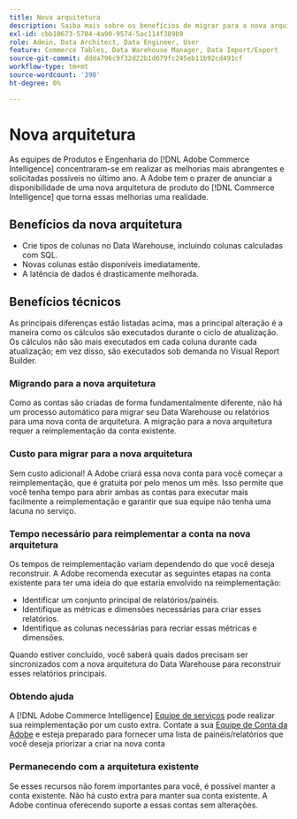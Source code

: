 ```yaml
---
title: Nova arquitetura
description: Saiba mais sobre os benefícios de migrar para a nova arquitetura.
exl-id: cbb10673-5704-4a90-9574-5ac114f389b9
role: Admin, Data Architect, Data Engineer, User
feature: Commerce Tables, Data Warehouse Manager, Data Import/Export
source-git-commit: ddda796c9f32d22b1d679fc245eb11b92cd491cf
workflow-type: tm+mt
source-wordcount: '390'
ht-degree: 0%

---
```


# Nova arquitetura

As equipes de Produtos e Engenharia do [!DNL Adobe Commerce Intelligence] concentraram-se em realizar as melhorias mais abrangentes e solicitadas possíveis no último ano. A Adobe tem o prazer de anunciar a disponibilidade de uma nova arquitetura de produto do [!DNL Commerce Intelligence] que torna essas melhorias uma realidade.

## Benefícios da nova arquitetura

* Crie tipos de colunas no Data Warehouse, incluindo colunas calculadas com SQL.
* Novas colunas estão disponíveis imediatamente.
* A latência de dados é drasticamente melhorada.

## Benefícios técnicos

As principais diferenças estão listadas acima, mas a principal alteração é a maneira como os cálculos são executados durante o ciclo de atualização. Os cálculos não são mais executados em cada coluna durante cada atualização; em vez disso, são executados sob demanda no Visual Report Builder.

### Migrando para a nova arquitetura

Como as contas são criadas de forma fundamentalmente diferente, não há um processo automático para migrar seu Data Warehouse ou relatórios para uma nova conta de arquitetura. A migração para a nova arquitetura requer a reimplementação da conta existente.

### Custo para migrar para a nova arquitetura

Sem custo adicional! A Adobe criará essa nova conta para você começar a reimplementação, que é gratuita por pelo menos um mês. Isso permite que você tenha tempo para abrir ambas as contas para executar mais facilmente a reimplementação e garantir que sua equipe não tenha uma lacuna no serviço.

### Tempo necessário para reimplementar a conta na nova arquitetura

Os tempos de reimplementação variam dependendo do que você deseja reconstruir. A Adobe recomenda executar as seguintes etapas na conta existente para ter uma ideia do que estaria envolvido na reimplementação:

* Identificar um conjunto principal de relatórios/painéis.
* Identifique as métricas e dimensões necessárias para criar esses relatórios.
* Identifique as colunas necessárias para recriar essas métricas e dimensões.

Quando estiver concluído, você saberá quais dados precisam ser sincronizados com a nova arquitetura do Data Warehouse para reconstruir esses relatórios principais.

### Obtendo ajuda

A [!DNL Adobe Commerce Intelligence] [Equipe de serviços](https://experienceleague.adobe.com/docs/commerce-knowledge-base/kb/troubleshooting/miscellaneous/mbi-service-policies.html?lang=pt-BR) pode realizar sua reimplementação por um custo extra. Contate a sua [Equipe de Conta da Adobe](../../guide-overview.md#Submitting-a-Support-Ticket) e esteja preparado para fornecer uma lista de painéis/relatórios que você deseja priorizar a criar na nova conta

### Permanecendo com a arquitetura existente

Se esses recursos não forem importantes para você, é possível manter a conta existente. Não há custo extra para manter sua conta existente. A Adobe continua oferecendo suporte a essas contas sem alterações.
